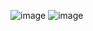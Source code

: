 ![image](https://user-images.githubusercontent.com/121361500/210871220-44080b44-721d-42e5-be97-5ff247b31b2f.png)
![image](https://user-images.githubusercontent.com/121361500/210871285-56f2c80c-e36e-44be-8181-be6700e6a3fb.png)
